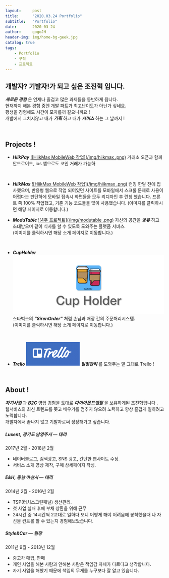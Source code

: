 ```yaml
---
layout:     post
title:      "2020.03.24 Portfolio"
subtitle:   "Portfolio"
date:       2020-03-24
author:     gogoJH
header-img: img/home-bg-geek.jpg
catalog: true
tags:
    - Portfolio
    - 구직
    - 프로젝트
---
```

## 개발자? 기발자!가 되고 싶은 조진혁 입니다.
***새로운 경험*** 은 언제나 즐겁고 많은 과제들을 동반하게 됩니다.<br>
현재까지 해본 경험 중엔 개발 파트가 최고난이도가 아닌가 싶네요.<br> 
평생을 경험해도 시간이 모자를꺼 같으니까요 !<br>
개발에서 그치지않고 내가 ***기획*** 하고 내가 ***서비스*** 하는 그 날까지 !

<br>

## Projects !
*  ***HiikPay***
	[![HiikMax MobileWeb 작업](/img/hiikmax .png)](https://hiikpay.net/intro "HiikPay 프로젝트 Click")
	거래소 오픈과 함께 안드로이드, ios 앱으로도 코인 거래가 가능하 
	 
	<br>
*  ***HiikMax***
	[![HiikMax MobileWeb 작업](/img/hiikmax .png)](https://hiikmax.com/trading/btchic "Hiikmax 프로젝트 Click!")
	런칭 한달 전에 입사했으며, 반응형 웹으로 작업 되어있던 사이트를 모바일에서
	스크롤 문제로 사용이 어렵다는 판단하에 모바일 접속시 화면들을 모두 리디자인
	후 런칭 했습니다. 프론트 쪽 100% 작업했고, 기존 기능 코드들을 많이 사용했습니다. 
	(이미지를 클릭하시면 해당 페이지로 이동합니다.)
	<br>
	
*  ***ModuTable***
	[![4주 프로젝트](/img/modutable .png)](https://gogojh.github.io/2019/06/25/4%EC%A3%BC-%ED%94%84%EB%A1%9C%EC%A0%9D%ED%8A%B8-%EC%86%8C%EA%B0%9C/ "4주 프로젝트 Click!")
	자신의 공간을 ***공유*** 하고 초대받으며 같이 식사를 할 수 있도록 
	도와주는 플랫폼 서비스.<br>
	(이미지를 클릭하시면 해당 소개 페이지로 이동합니다.)
	
	<br>

*  ***CupHolder***
	[![2주 프로젝트](/img/cupholder.png)](https://gogojh.github.io/2019/05/20/2%EC%A3%BC-%ED%94%84%EB%A1%9C%EC%A0%9D%ED%8A%B8-%EC%86%8C%EA%B0%9C/ "2주 프로젝트 Click!")
	스타벅스의 ***"SirenOrder"*** 처럼 손님과 매장 간의 주문처리시스템.<br>
	(이미지를 클릭하시면 해당 소개 페이지로 이동합니다.)
	
	<br>
	
*  ***Trello***
	[![ToyProject](/img/Trello.png)](https://gogojh.github.io/2019/11/25/Trello-%EC%86%8C%EA%B0%9C/ "Trello 프로젝트 Click!")
	***일정관리*** 를 도와주는 말 그대로 Trello !

<br>

## About !

***자기사업*** 과 ***B2C*** 영업 경험을 토대로 ***다이아몬드멘탈*** 을 보유하게된 조진혁입니다 .<br>
웹서비스의 최신 트렌드를 쫒고 배우기를 멈추지 않으려 노력하고
항상 즐겁게 일하려고 노력합니다.<br>
개발자에서 끝나지 않고 기발자로써 성장해가고 싶습니다. 

##### Luxent, 경기도 남양주시 — 대리
2017년 2월 - 2018년 2월
-   네이버블로그, 검색광고, SNS 광고, 간단한 웹사이트 수정.
-   서비스 소개 영상 제작, 구매 상세페이지 작성.
    
##### E&H, 충남 아산시 — 대리
2014년 2월 - 2016년 2월

-   TSP(터치스크린패널) 생산관리.
-   첫 사업 실패 후에 부채 상환을 위해 근무
-   24시간 중 14시간씩 2교대로 일하다 보니 어떻게 해야 어려움에 봉착했을때 나 자신을 컨트롤 할 수 있는지 경험해보았습니다.
    
##### Style&Car — 팀장
2011년 9월 - 2013년 12월
-   중고차 매입, 판매
-   개인 사업을 해본 사람과 안해본 사람은 책임감 자체가 다르다고 생각합니다.
-   자기 사업을 해봤기 때문에 책임의 무게를 누구보다 잘 알고 있습니다.
<!--stackedit_data:
eyJoaXN0b3J5IjpbMTU2MTYwODA0NV19
-->